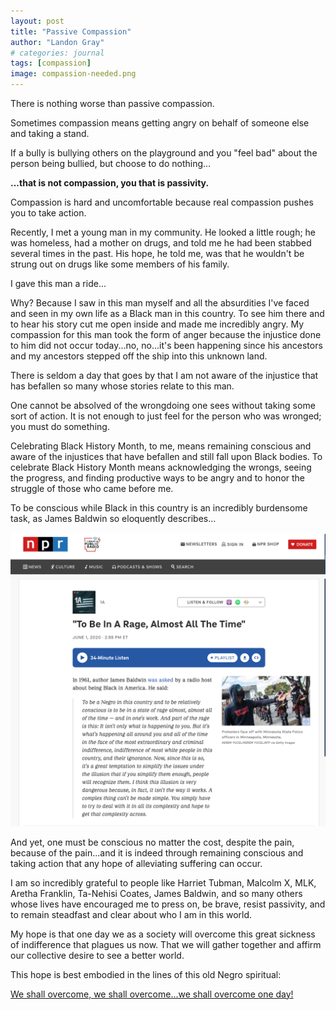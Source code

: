 ```yaml
---
layout: post
title: "Passive Compassion"
author: "Landon Gray"
# categories: journal
tags: [compassion]
image: compassion-needed.png
---
```


There is nothing worse than passive compassion.

Sometimes compassion means getting angry on behalf of someone else and taking a stand.

If a bully is bullying others on the playground and you "feel bad" about the person being bullied, but choose to do nothing...

**...that is not compassion, you that is passivity.**

Compassion is hard and uncomfortable because real compassion pushes you to take action.

Recently, I met a young man in my community. He looked a little rough; he was homeless, had a mother on drugs, and told me he had been stabbed several times in the past. His hope, he told me, was that he wouldn't be strung out on drugs like some members of his family.

I gave this man a ride...

Why? Because I saw in this man myself and all the absurdities I've faced and seen in my own life as a Black man in this country. To see him there and to hear his story cut me open inside and made me incredibly angry. My compassion for this man took the form of anger because the injustice done to him did not occur today...no, no...it's been happening since his ancestors and my ancestors stepped off the ship into this unknown land.

There is seldom a day that goes by that I am not aware of the injustice that has befallen so many whose stories relate to this man.

One cannot be absolved of the wrongdoing one sees without taking some sort of action. It is not enough to just feel for the person who was wronged; you must do something.

Celebrating Black History Month, to me, means remaining conscious and aware of the injustices that have befallen and still fall upon Black bodies. To celebrate Black History Month means acknowledging the wrongs, seeing the progress, and finding productive ways to be angry and to honor the struggle of those who came before me.

To be conscious while Black in this country is an incredibly burdensome task, as James Baldwin so eloquently describes...

![Conscious while black](/assets/img/to-be-conscious-while-black.png)

And yet, one must be conscious no matter the cost, despite the pain, because of the pain...and it is indeed through remaining conscious and taking action that any hope of alleviating suffering can occur.

I am so incredibly grateful to people like Harriet Tubman, Malcolm X, MLK, Aretha Franklin, Ta-Nehisi Coates, James Baldwin, and so many others whose lives have encouraged me to press on, be brave, resist passivity, and to remain steadfast and clear about who I am in this world.

My hope is that one day we as a society will overcome this great sickness of indifference that plagues us now. That we will gather together and affirm our collective desire to see a better world.

This hope is best embodied in the lines of this old Negro spiritual:

[We shall overcome, we shall overcome...we shall overcome one day!](https://youtu.be/MgwG802rHng?t=35)

